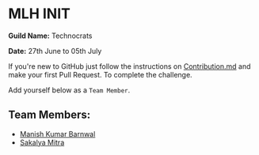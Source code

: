 # MLH INIT 

**Guild Name:** Technocrats

**Date:** 27th June to 05th July

If you're new to GitHub just follow the instructions on [Contribution.md](https://github.com/imanishbarnwal/mlh-init/blob/master/Contribution.md) and make your first Pull Request. To complete the challenge.

Add yourself below as a `Team Member`.

## Team Members:
- [Manish Kumar Barnwal](https://github.com/imanishbarnwal)
- [Sakalya Mitra](https://github.com/Sakalya100)

